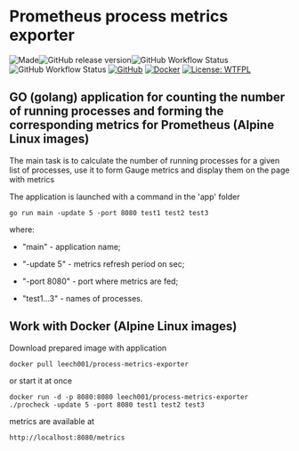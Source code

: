 # Prometheus process metrics exporter
![Made](https://img.shields.io/badge/Made%20with-Go-1f425f.svg)![GitHub release version](https://img.shields.io/github/v/release/leech001/process_metrics_exporter?logo=github)![GitHub Workflow Status](https://img.shields.io/github/actions/workflow/status/leech001/process_metrics_exporter/go_build.yml?label=BUILD%20AND%20RELEASE&logo=github) ![GitHub Workflow Status](https://img.shields.io/github/actions/workflow/status/leech001/process_metrics_exporter/docker-image.yml?label=BUILD%20AND%20PUBLISH%20TO%20DOCKERHUB&logo=github) [![GitHub](https://img.shields.io/badge/Git-Hub-purple.svg)](https://github.com/leech001/process_metrics_exporter) [![Docker](https://img.shields.io/badge/Docker-hub-2496ed.svg)](https://hub.docker.com/r/leech001/process-metrics-exporter) [![License: WTFPL](https://img.shields.io/badge/license-WTFPL-brightgreen)](https://github.com/leech001/process_metrics_exporter/blob/main/LICENSE)

## GO (golang) application for counting the number of running processes and forming the corresponding metrics for Prometheus (Alpine Linux images)

The main task is to calculate the number of running processes for a given list of processes, use it to form Gauge metrics and display them on the page with metrics

The application is launched with a command in the 'app' folder

```
go run main -update 5 -port 8080 test1 test2 test3
```

where:

- "main" - application name;

- "-update 5" - metrics refresh period on sec;

- "-port 8080" - port where metrics are fed;

- "test1...3" - names of processes.


## Work with Docker (Alpine Linux images)

Download prepared image with application

```
docker pull leech001/process-metrics-exporter
```

or start it at once

```
docker run -d -p 8080:8080 leech001/process-metrics-exporter ./procheck -update 5 -port 8080 test1 test2 test3
```

metrics are available at

```
http://localhost:8080/metrics
```
